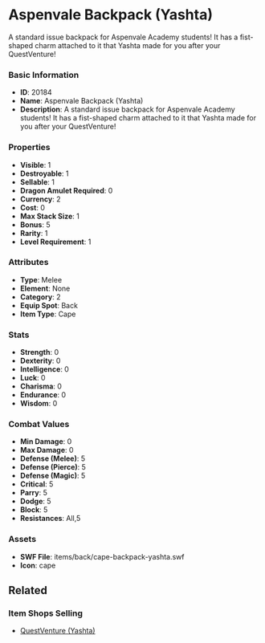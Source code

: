 # Aspenvale Backpack (Yashta)

A standard issue backpack for Aspenvale Academy students! It has a fist-shaped charm attached to it that Yashta made for you after your QuestVenture!

### Basic Information

- **ID**: 20184
- **Name**: Aspenvale Backpack (Yashta)
- **Description**: A standard issue backpack for Aspenvale Academy students! It has a fist-shaped charm attached to it that Yashta made for you after your QuestVenture!

### Properties

- **Visible**: 1
- **Destroyable**: 1
- **Sellable**: 1
- **Dragon Amulet Required**: 0
- **Currency**: 2
- **Cost**: 0
- **Max Stack Size**: 1
- **Bonus**: 5
- **Rarity**: 1
- **Level Requirement**: 1

### Attributes

- **Type**: Melee
- **Element**: None
- **Category**: 2
- **Equip Spot**: Back
- **Item Type**: Cape

### Stats

- **Strength**: 0
- **Dexterity**: 0
- **Intelligence**: 0
- **Luck**: 0
- **Charisma**: 0
- **Endurance**: 0
- **Wisdom**: 0

### Combat Values

- **Min Damage**: 0
- **Max Damage**: 0
- **Defense (Melee)**: 5
- **Defense (Pierce)**: 5
- **Defense (Magic)**: 5
- **Critical**: 5
- **Parry**: 5
- **Dodge**: 5
- **Block**: 5
- **Resistances**: All,5

### Assets

- **SWF File**: items/back/cape-backpack-yashta.swf
- **Icon**: cape

## Related

### Item Shops Selling

- [QuestVenture (Yashta)](../item-shops/698-questventure-yashta.md)

